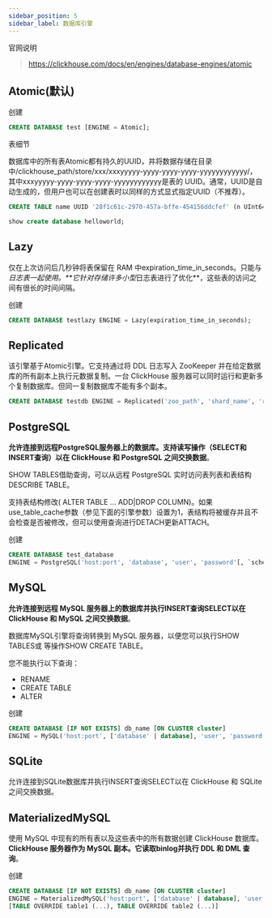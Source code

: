 ```yaml
---
sidebar_position: 5
sidebar_label: 数据库引擎
---
```


官网说明

> https://clickhouse.com/docs/en/engines/database-engines/atomic

## Atomic(默认)

创建

```sql
CREATE DATABASE test [ENGINE = Atomic];
```

表细节

数据库中的所有表Atomic都有持久的UUID，并将数据存储在目录 中/clickhouse_path/store/xxx/xxxyyyyy-yyyy-yyyy-yyyy-yyyyyyyyyyyy/，其中xxxyyyyy-yyyy-yyyy-yyyy-yyyyyyyyyyyy是表的 UUID。通常，UUID是自动生成的，但用户也可以在创建表时以同样的方式显式指定UUID（不推荐）。

```sql
CREATE TABLE name UUID '28f1c61c-2970-457a-bffe-454156ddcfef' (n UInt64) ENGINE = ...;

show create database helloworld;
```

## Lazy

仅在上次访问后几秒钟将表保留在 RAM 中expiration_time_in_seconds。只能与*日志表一起使用。**它针对存储许多小型*日志表进行了优化**，这些表的访问之间有很长的时间间隔。

创建

```sql
CREATE DATABASE testlazy ENGINE = Lazy(expiration_time_in_seconds);
```

## Replicated

该引擎基于Atomic引擎。它支持通过将 DDL 日志写入 ZooKeeper 并在给定数据库的所有副本上执行元数据复制。一台 ClickHouse 服务器可以同时运行和更新多个复制数据库。但同一复制数据库不能有多个副本。

```sql
CREATE DATABASE testdb ENGINE = Replicated('zoo_path', 'shard_name', 'replica_name') [SETTINGS ...]
```

## PostgreSQL

**允许连接到远程PostgreSQL服务器上的数据库。支持读写操作（SELECT和INSERT查询）以在 ClickHouse 和 PostgreSQL 之间交换数据**。

SHOW TABLES借助查询，可以从远程 PostgreSQL 实时访问表列表和表结构DESCRIBE TABLE。

支持表结构修改( ALTER TABLE ... ADD|DROP COLUMN)。如果use_table_cache参数（参见下面的引擎参数）设置为1，表结构将被缓存并且不会检查是否被修改，但可以使用查询进行DETACH更新ATTACH。

创建

```sql
CREATE DATABASE test_database
ENGINE = PostgreSQL('host:port', 'database', 'user', 'password'[, `schema`, `use_table_cache`]);
```

## MySQL

**允许连接到远程 MySQL 服务器上的数据库并执行INSERT查询SELECT以在 ClickHouse 和 MySQL 之间交换数据**。

数据库MySQL引擎将查询转换到 MySQL 服务器，以便您可以执行SHOW TABLES或 等操作SHOW CREATE TABLE。

您不能执行以下查询：

- RENAME
- CREATE TABLE
- ALTER

创建

```sql
CREATE DATABASE [IF NOT EXISTS] db_name [ON CLUSTER cluster]
ENGINE = MySQL('host:port', ['database' | database], 'user', 'password')
```

## SQLite

允许连接到SQLite数据库并执行INSERT查询SELECT以在 ClickHouse 和 SQLite 之间交换数据。


## MaterializedMySQL

使用 MySQL 中现有的所有表以及这些表中的所有数据创建 ClickHouse 数据库。**ClickHouse 服务器作为 MySQL 副本。它读取binlog并执行 DDL 和 DML 查询**。

创建

```sql
CREATE DATABASE [IF NOT EXISTS] db_name [ON CLUSTER cluster]
ENGINE = MaterializedMySQL('host:port', ['database' | database], 'user', 'password') [SETTINGS ...]
[TABLE OVERRIDE table1 (...), TABLE OVERRIDE table2 (...)]
```